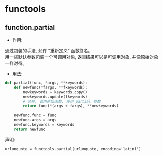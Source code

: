 # functools 



## function.partial

- 作用: 

通过包装的手法, 允许 "重新定义" 函数签名。  
用一些默认参数包装一个可调用对象, 返回结果可以是可调用对象, 并像原始对象一样对待。  

- 用法: 

```python
def partial(func, *args, **keywords):
    def newfunc(*fargs, **fkeywords):
        newkeywords = keywords.copy()
        newkeywords.update(fkeywords)
        # 合并, 调用原始函数, 使用 partial 参数
        return func(*(args + fargs), **newkeywords)
    
    newfunc.func = func
    newfunc.args = args
    newfunc.keywords = keywords
    return newfunc
```

声明: 

```
urlunquote = functools.partial(urlunquote, encoding='latin1')
```







